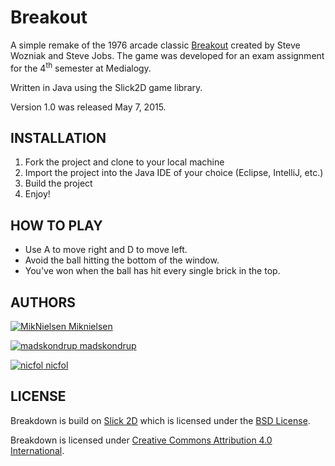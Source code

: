 # Breakout

A simple remake of the 1976 arcade classic [Breakout](https://en.wikipedia.org/wiki/Breakout_(video_game)) created by Steve Wozniak and Steve Jobs. The game was developed for an exam assignment for the 4<sup>th</sup> semester at Medialogy.

Written in Java using the Slick2D game library.

Version 1.0 was released May 7, 2015.

## INSTALLATION

1. Fork the project and clone to your local machine
2. Import the project into the Java IDE of your choice (Eclipse, IntelliJ, etc.)
3. Build the project
4. Enjoy!

## HOW TO PLAY

* Use A to move right and D to move left.
* Avoid the ball hitting the bottom of the window.
* You've won when the ball has hit every single brick in the top.

## AUTHORS

[![MikNielsen](http://avatars0.githubusercontent.com/u/11420498?v=3&s=32) Miknielsen](https://github.com/Miknielsen)

[![madskondrup](http://findicons.com/files/icons/941/web_design/32/user_business.png) madskondrup](https://github.com/madskondrup)

[![nicfol](http://findicons.com/files/icons/941/web_design/32/user_business.png) nicfol](https://github.com/nicfol)

## LICENSE
Breakdown is build on [Slick 2D](http://slick.ninjacave.com/) which is licensed under the [BSD License](http://slick.ninjacave.com/license/).

Breakdown is licensed under [Creative Commons Attribution 4.0 International](https://creativecommons.org/licenses/by/4.0/).
